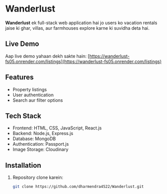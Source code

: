 # Wanderlust

**Wanderlust** ek full-stack web application hai jo users ko vacation rentals jaise ki ghar, villas, aur farmhouses explore karne ki suvidha deta hai.

## Live Demo
Aap live demo yahaan dekh sakte hain:
[https://wanderlust-fs05.onrender.com/listings](https://wanderlust-fs05.onrender.com/listings)

## Features
- Property listings
- User authentication
- Search aur filter options

## Tech Stack
- Frontend: HTML, CSS, JavaScript, React.js
- Backend: Node.js, Express.js
- Database: MongoDB
- Authentication: Passport.js
- Image Storage: Cloudinary

## Installation
1. Repository clone karein:
   ```bash
   git clone https://github.com/dharmendra4522/Wanderlust.git
